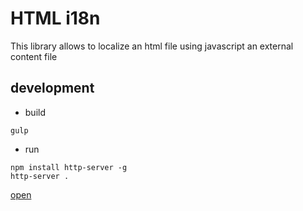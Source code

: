 HTML i18n
=========

This library allows to localize an html file using javascript an external content file

development
-----------

* build

```
gulp
```

* run

```
npm install http-server -g
http-server .
```

[open](http://127.0.0.1:8080)